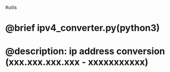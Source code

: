 #utils
# @brief ipv4_converter.py(python3)
# @description: ip address conversion (xxx.xxx.xxx.xxx - xxxxxxxxxxx)
#
#
